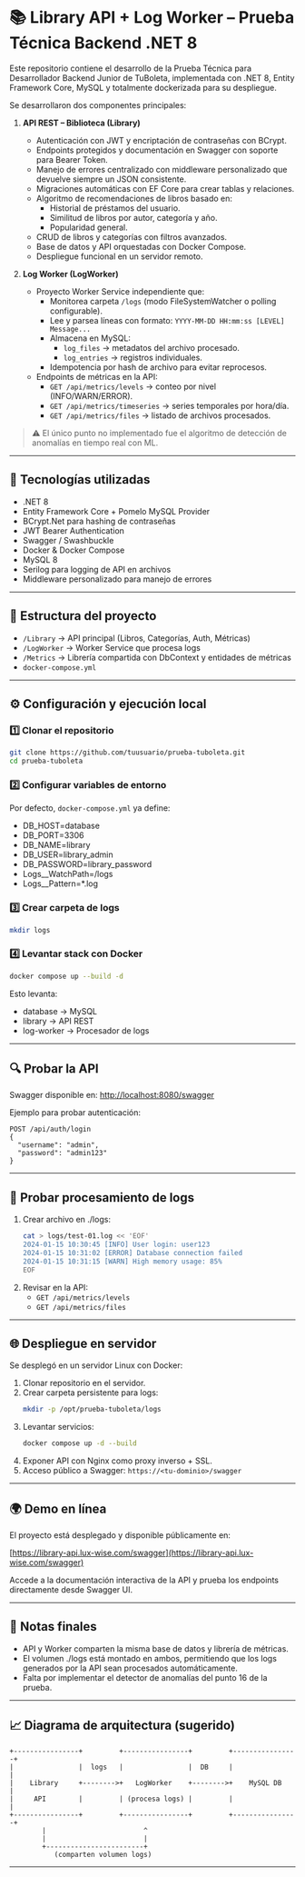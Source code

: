 ﻿# 📚 Library API + Log Worker – Prueba Técnica Backend .NET 8

Este repositorio contiene el desarrollo de la Prueba Técnica para Desarrollador Backend Junior de TuBoleta, implementada con .NET 8, Entity Framework Core, MySQL y totalmente dockerizada para su despliegue.

Se desarrollaron dos componentes principales:

1. **API REST – Biblioteca (Library)**
   - Autenticación con JWT y encriptación de contraseñas con BCrypt.
   - Endpoints protegidos y documentación en Swagger con soporte para Bearer Token.
   - Manejo de errores centralizado con middleware personalizado que devuelve siempre un JSON consistente.
   - Migraciones automáticas con EF Core para crear tablas y relaciones.
   - Algoritmo de recomendaciones de libros basado en:
     - Historial de préstamos del usuario.
     - Similitud de libros por autor, categoría y año.
     - Popularidad general.
   - CRUD de libros y categorías con filtros avanzados.
   - Base de datos y API orquestadas con Docker Compose.
   - Despliegue funcional en un servidor remoto.

2. **Log Worker (LogWorker)**
   - Proyecto Worker Service independiente que:
     - Monitorea carpeta `/logs` (modo FileSystemWatcher o polling configurable).
     - Lee y parsea líneas con formato:
       `YYYY-MM-DD HH:mm:ss [LEVEL] Message...`
     - Almacena en MySQL:
       - `log_files` → metadatos del archivo procesado.
       - `log_entries` → registros individuales.
     - Idempotencia por hash de archivo para evitar reprocesos.
   - Endpoints de métricas en la API:
     - `GET /api/metrics/levels` → conteo por nivel (INFO/WARN/ERROR).
     - `GET /api/metrics/timeseries` → series temporales por hora/día.
     - `GET /api/metrics/files` → listado de archivos procesados.

> ⚠️ El único punto no implementado fue el algoritmo de detección de anomalías en tiempo real con ML.

---

## 🚀 Tecnologías utilizadas

- .NET 8
- Entity Framework Core + Pomelo MySQL Provider
- BCrypt.Net para hashing de contraseñas
- JWT Bearer Authentication
- Swagger / Swashbuckle
- Docker & Docker Compose
- MySQL 8
- Serilog para logging de API en archivos
- Middleware personalizado para manejo de errores

---

## 📂 Estructura del proyecto

- `/Library` → API principal (Libros, Categorías, Auth, Métricas)
- `/LogWorker` → Worker Service que procesa logs
- `/Metrics` → Librería compartida con DbContext y entidades de métricas
- `docker-compose.yml`

---

## ⚙️ Configuración y ejecución local

### 1️⃣ Clonar el repositorio
```bash
git clone https://github.com/tuusuario/prueba-tuboleta.git
cd prueba-tuboleta
```

### 2️⃣ Configurar variables de entorno

Por defecto, `docker-compose.yml` ya define:
- DB_HOST=database
- DB_PORT=3306
- DB_NAME=library
- DB_USER=library_admin
- DB_PASSWORD=library_password
- Logs__WatchPath=/logs
- Logs__Pattern=*.log

### 3️⃣ Crear carpeta de logs
```bash
mkdir logs
```

### 4️⃣ Levantar stack con Docker
```bash
docker compose up --build -d
```

Esto levanta:
- database → MySQL
- library → API REST
- log-worker → Procesador de logs

---

## 🔍 Probar la API

Swagger disponible en:
[http://localhost:8080/swagger](http://localhost:8080/swagger)

Ejemplo para probar autenticación:
```http
POST /api/auth/login
{
  "username": "admin",
  "password": "admin123"
}
```

---

## 📜 Probar procesamiento de logs

1. Crear archivo en ./logs:
   ```bash
   cat > logs/test-01.log << 'EOF'
   2024-01-15 10:30:45 [INFO] User login: user123
   2024-01-15 10:31:02 [ERROR] Database connection failed
   2024-01-15 10:31:15 [WARN] High memory usage: 85%
   EOF
   ```
2. Revisar en la API:
   - `GET /api/metrics/levels`
   - `GET /api/metrics/files`

---

## 🌐 Despliegue en servidor

Se desplegó en un servidor Linux con Docker:

1. Clonar repositorio en el servidor.
2. Crear carpeta persistente para logs:
   ```bash
   mkdir -p /opt/prueba-tuboleta/logs
   ```
3. Levantar servicios:
   ```bash
   docker compose up -d --build
   ```
4. Exponer API con Nginx como proxy inverso + SSL.
5. Acceso público a Swagger:
   `https://<tu-dominio>/swagger`

---

## 🌍 Demo en línea

El proyecto está desplegado y disponible públicamente en:

[https://library-api.lux-wise.com/swagger](https://library-api.lux-wise.com/swagger)

Accede a la documentación interactiva de la API y prueba los endpoints directamente desde Swagger UI.

---

## 📌 Notas finales

- API y Worker comparten la misma base de datos y librería de métricas.
- El volumen ./logs está montado en ambos, permitiendo que los logs generados por la API sean procesados automáticamente.
- Falta por implementar el detector de anomalías del punto 16 de la prueba.

---

## 📈 Diagrama de arquitectura (sugerido)

```ascii
+----------------+         +----------------+         +----------------+
|                |  logs   |                |  DB     |                |
|    Library     +-------->+   LogWorker    +-------->+    MySQL DB    |
|     API        |         | (procesa logs) |         |                |
+----------------+         +----------------+         +----------------+
        |                        ^
        |                        |
        +------------------------+
           (comparten volumen logs)
```

---

